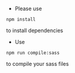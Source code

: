- Please use 

```npm install```

 to install dependencies

- Use

```npm run compile:sass```

 to compile your sass files
 